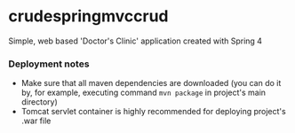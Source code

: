 # crudespringmvccrud
Simple, web based 'Doctor's Clinic' application created with Spring 4

### Deployment notes
* Make sure that all maven dependencies are downloaded (you can do it by, for example, executing command `mvn package` in project's main directory)
* Tomcat servlet container is highly recommended for deploying project's .war file
